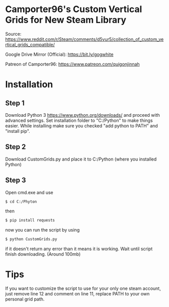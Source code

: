 # Camporter96's Custom Vertical Grids for New Steam Library

Source: https://www.reddit.com/r/Steam/comments/d5vur5/collection_of_custom_vertical_grids_compatible/

Google Drive Mirror (Official): https://bit.ly/gogwhite

Patreon of Camporter96: https://www.patreon.com/quigonjinnah

# Installation

## Step 1

Download Python 3 https://www.python.org/downloads/ and proceed with advanced settings. Set installation folder to "C:/Python" to make things easier. While installing make sure you checked "add python to PATH" and "install pip".

## Step 2

Download CustomGrids.py and place it to C:/Python (where you installed Python)

## Step 3

Open cmd.exe and use
```bash
$ cd C:/Phyton
```
then
```bash
$ pip install requests
```
now you can run the script by using
```bash
$ python CustomGrids.py
```
if it doesn't return any error than it means it is working. Wait until script finish downloading. (Around 100mb)

# Tips

If you want to customize the script to use for your only one steam account, just remove line 12 and comment on line 11, replace PATH to your own personal grid path.
